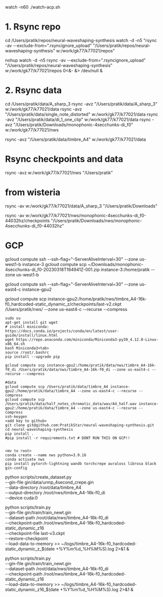 watch -n60 ./watch-acp.sh

# 1. Rsync repo
cd /Users/pratik/repos/neural-waveshaping-synthesis
watch -d -n5 "rsync -av --exclude-from=\".rsyncignore_upload\" \"/Users/pratik/repos/neural-waveshaping-synthesis\" w:/work/gk77/k77021/repos"

nohup watch -d -n5 rsync -av --exclude-from=".rsyncignore_upload" "/Users/pratik/repos/neural-waveshaping-synthesis" w:/work/gk77/k77021/repos 0<&- &> /dev/null &

# 2. Rsync data
cd /Users/pratik/data/A_sharp_3
rsync -avz "/Users/pratik/data/A_sharp_3" w:/work/gk77/k77021/data
rsync -avz "/Users/pratik/data/single_note_distorted" w:/work/gk77/k77021/data
rsync -avz "/Users/pratik/data/di_1_one_clip" w:/work/gk77/k77021/data
rsync -avz "/Users/pratik/Downloads/monophonic-4secchunks-di_f0" w:/work/gk77/k77021/nws

rsync -avz "/Users/pratik/data/timbre_A4" w:/work/gk77/k77021/data

# Rsync checkpoints and data
rsync -avz w:/work/gk77/k77021/nws "/Users/pratik"

# from wisteria
rsync -av w:/work/gk77/k77021/data/A_sharp_3 "/Users/pratik/Downloads"

rsync -av w:/work/gk77/k77021/nws/monophonic-4secchunks-di_f0-44032hz/checkpoints "/Users/pratik/Downloads/nws/monophonic-4secchunks-di_f0-44032hz" 




# GCP
gcloud compute ssh --ssh-flag="-ServerAliveInterval=30" --zone us-west1-b instance-3
gcloud compute scp ~/Downloads/monophonic-4secchunks-di_f0-20230318T164941Z-001.zip instance-3:/home/pratik --zone us-west1-b

gcloud compute ssh --ssh-flag="-ServerAliveInterval=30" --zone us-east4-c instance-gpu2

gcloud compute scp instance-gpu2:/home/pratik/nws/timbre_A4-16k-f0_hardcoded-static_dynamic_z/checkpoints/last-v2.ckpt /Users/pratik/nws/ --zone us-east4-c --recurse --compress



```shell
sudo su
apt-get install git wget
# install miniconda: https://docs.conda.io/projects/conda/en/latest/user-guide/install/linux.html
wget https://repo.anaconda.com/miniconda/Miniconda3-py39_4.12.0-Linux-x86_64.sh
bash Miniconda3<tab>
source /root/.bashrc
pip install --upgrade pip

gcloud compute scp instance-gpu2:/home/pratik/data/nws/timbre_A4-16k-f0_di /Users/pratik/data/nws/timbre_A4-16k-f0_di --zone us-east4-c --recurse --compress

#data
gcloud compute scp /Users/pratik/data/timbre_A4 instance-gpu2:/home/pratik/data/timbre_A4 --zone us-east4-c --recurse --compress
gcloud compute scp /Users/pratik/data/half_notes_chromatic_data/wav/A4_half.wav instance-gpu2:/home/pratik/data/timbre_A4 --zone us-east4-c --recurse --compress
ssh-keygen
<add key to github>
git clone git@github.com:PratikStar/neural-waveshaping-synthesis.git
cd neural-waveshaping-synthesis
pip install .
#pip install -r requirements.txt # DONT RUN THIS ON GCP!!


<mv to root>
conda create --name nws python=3.9.16
conda activate nws
pip install pytorch-lightning wandb torchcrepe auraloss librosa black gin-config
```

python scripts/create_dataset.py \
--gin-file gin/data/urmp_4second_crepe.gin \
--data-directory /root/data/timbre_A4 \
--output-directory /root/nws/timbre_A4-16k-f0_di \
--device cuda:0

python scripts/train.py \
--gin-file gin/train/train_newt.gin \
--dataset-path /root/data/nws/timbre_A4-16k-f0_di \
--checkpoint-path /root/nws/timbre_A4-16k-f0_hardcoded-static_dynamic_z16 \
--checkpoint-file last-v3.ckpt \
--restore-checkpoint \
--load-data-to-memory  >> ~/logs/timbre_A4-16k-f0_hardcoded-static_dynamic_z_$(date +%Y%m%d_%H%M%S).log 2>&1 &

python scripts/train.py \
--gin-file gin/train/train_newt.gin \
--dataset-path /root/data/nws/timbre_A4-16k-f0_di \
--checkpoint-path /root/nws/timbre_A4-16k-f0_hardcoded-static_dynamic_z16 \
--load-data-to-memory  >> ~/logs/timbre_A4-16k-f0_hardcoded-static_dynamic_z16_$(date +%Y%m%d_%H%M%S).log 2>&1 &